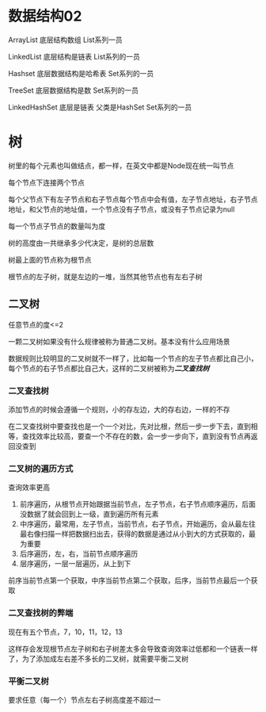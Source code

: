 # 数据结构02

ArrayList 底层结构数组 List系列一员

LinkedList 底层结构是链表 List系列的一员

Hashset 底层数据结构是哈希表 Set系列的一员

TreeSet 底层数据结构是数 Set系列的一员

LinkedHashSet 底层是链表 父类是HashSet Set系列的一员

# 树

树里的每个元素也叫做结点，都一样，在英文中都是Node现在统一叫节点

每个节点下连接两个节点

每个父节点下有左子节点和右子节点每个节点中会有值，左子节点地址，右子节点地址，和父节点的地址值，一个节点没有子节点，或没有子节点记录为null

每一个节点子节点的数量叫为度

树的高度由一共继承多少代决定，是树的总层数

树最上面的节点称为根节点

根节点的左子树，就是左边的一堆，当然其他节点也有左右子树

## 二叉树

任意节点的度<=2

一颗二叉树如果没有什么规律被称为普通二叉树。基本没有什么应用场景

数据规则比较明显的二叉树就不一样了，比如每一个节点的左子节点都比自己小，每个节点的右子节点都比自己大，这样的二叉树被称为***二叉查找树***

### 二叉查找树

添加节点的时候会遵循一个规则，小的存左边，大的存右边，一样的不存

在二叉查找树中要查找也是一个一个对比，先对比根，然后一步一步下去，直到相等，查找效率比较高，要查一个不存在的数，会一步一步向下，直到没有节点再返回没查到

### 二叉树的遍历方式

查询效率更高

1. 前序遍历，从根节点开始跟据当前节点，左子节点，右子节点顺序遍历，后面没数据了就会回到上一级，直到遍历所有元素
2. 中序遍历，最常用，左子节点，当前节点，右子节点，开始遍历，会从最左往最右像扫描一样把数据扫出去，获得的数据是通过从小到大的方式获取的，最为重要
3. 后序遍历，左，右，当前节点顺序遍历
4. 层序遍历，一层一层遍历，从上到下

前序当前节点第一个获取，中序当前节点第二个获取，后序，当前节点最后一个获取

### 二叉查找树的弊端

现在有五个节点，7，10，11，12，13

这样存会发现根节点左子树和右子树差太多会导致查询效率过低都和一个链表一样了，为了添加成左右差不多长的二叉树，就需要平衡二叉树

### 平衡二叉树

要求任意（每一个）节点左右子树高度差不超过一











